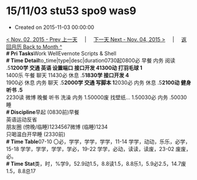 # 15/11/03 stu53 spo9 was9

* Created on 2015-11-03 00:00:00

[&lt; Nov. 02, 2015 - Prev 上一天](d02.md)     \|     [下一天 Next - Nov. 04, 2015 &gt;](d04.md)     \|     [返回月历 Back to Month ^](index.md)   
**\# Pri Tasks**Work WellEvernote Scripts & Shell  
**\# Time Detail**to\_time\|type\|desc\|duration0730起0800必 早餐 内务 阅读 .5**1200学 交通 英语 设置端口 接口开发 41300动 打羽毛球 1**  
1400乐 午餐 聊天 11430必 休息 .5**1830学 接口开发 4**  
1900必 休息 内务 聊天 .5**2000学 交通 写脚本 1**2030必 内务 休息 .5**2100动 健身 听书 .5**  
2230读 微博 晚餐 听书 洗澡 内务 1.50000废 找壁纸… 1.50030必 内务 .50030睡  
**\# Discipline**早起 \(0830前\)早餐  
英语运动反省  
朋友圈 \(傍晚/临睡\)1234567微博 \(临睡\)1234  
只喝温白开早睡 \(2330前\)  
**\# Time Table**07-10 〇必，学学，学学，学学，11-14 学学，动动，乐乐，必学，15-18 学学，学学，学学，学必，19-22 学学，必动，读读，读废，23-02 废废，必。  
**\# Time Stat**类，时，%学9，52.9动1.5，8.8读1.5，8.8乐1，5.9必2.5，14.7废1.5，8.8总17


